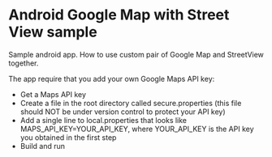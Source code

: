 # Android Google Map with Street View sample
Sample android app. How to use custom pair of Google Map and StreetView together.

The app require that you add your own Google Maps API key:
* Get a Maps API key
* Create a file in the root directory called secure.properties (this file should NOT be under version control to protect your API key)
* Add a single line to local.properties that looks like MAPS_API_KEY=YOUR_API_KEY, where YOUR_API_KEY is the API key you obtained in the first step
* Build and run
